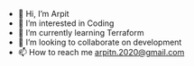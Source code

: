 - 👋 Hi, I’m Arpit
- 👀 I’m interested in Coding
- 🌱 I’m currently learning Terraform
- 💞️ I’m looking to collaborate on development
- 📫 How to reach me arpitn.2020@gmail.com

<!---
arpitn2020/arpitn2020 is a ✨ special ✨ repository because its `README.md` (this file) appears on your GitHub profile.
You can click the Preview link to take a look at your changes.
--->
